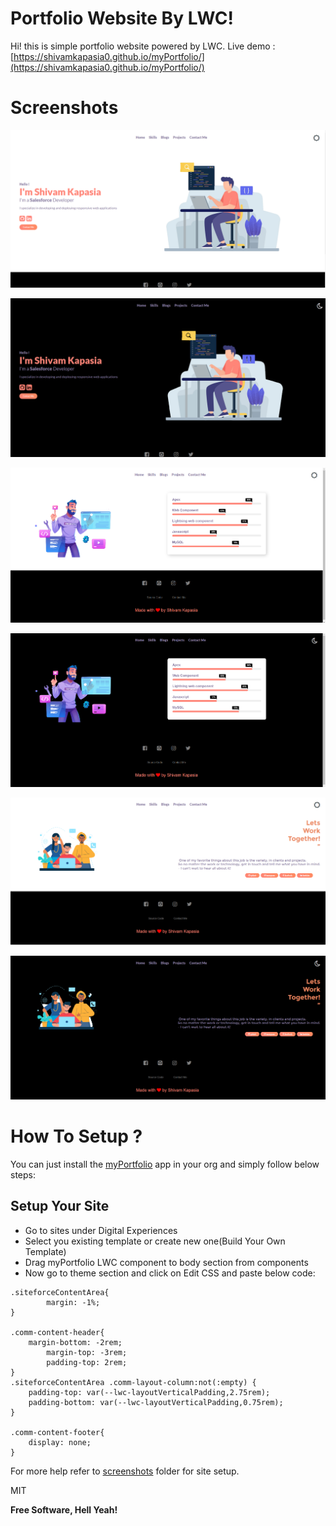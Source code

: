 # Portfolio Website By LWC!

Hi! this is simple portfolio website powered by LWC.
Live demo : [https://shivamkapasia0.github.io/myPortfolio/](https://shivamkapasia0.github.io/myPortfolio/)

# Screenshots
![Home Page](https://raw.githubusercontent.com/shivamkapasia0/myPortfolio/main/myPortfolio%20SS/HomePage.png)

![Home Dark Mode](https://github.com/shivamkapasia0/myPortfolio/blob/main/myPortfolio%20SS/darkModeHomePage.png?raw=true)

![Skill Page](https://github.com/shivamkapasia0/myPortfolio/blob/main/myPortfolio%20SS/skillsPage.png?raw=true)

![Dark Mode Skills Page](https://github.com/shivamkapasia0/myPortfolio/blob/main/myPortfolio%20SS/darkModeSkillsPage.png?raw=true)

![Contact Me](https://github.com/shivamkapasia0/myPortfolio/blob/main/myPortfolio%20SS/contactMePage.png?raw=true)

![Dark Mode Contact Page](https://github.com/shivamkapasia0/myPortfolio/blob/main/myPortfolio%20SS/darkModeCOntactPage.png?raw=true)
# How To Setup ?
You can just install the [myPortfolio](https://login.salesforce.com/packaging/installPackage.apexp?p0=04t2w000009J8al&isdtp=p1) app in your org and simply follow below steps:

## Setup Your Site

 - Go to sites under Digital Experiences 
 - Select you existing template or create new one(Build Your Own Template) 
 - Drag myPortfolio LWC component to body  section from components 
 - Now go to theme section and click on Edit CSS
   and paste below code:

```
.siteforceContentArea{
        margin: -1%;
}

.comm-content-header{
    margin-bottom: -2rem;
        margin-top: -3rem;
        padding-top: 2rem;
}
.siteforceContentArea .comm-layout-column:not(:empty) {
    padding-top: var(--lwc-layoutVerticalPadding,2.75rem);
    padding-bottom: var(--lwc-layoutVerticalPadding,0.75rem);
}

.comm-content-footer{
    display: none;
}
```
For more help refer to [screenshots](https://github.com/shivamkapasia0/myPortfolio/tree/main/myPortfolio%20SS) folder for site setup.

MIT

**Free Software, Hell Yeah!**
